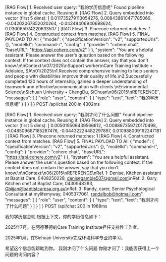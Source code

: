 [RAG Flow] 1. Received user query: "我的学历信息呢"
Found pipeline instance in global cache. Reusing it.
[RAG Flow] 2. Query embedded into vector (first 5 dims): [
  0.011735279113054276,
  0.008438610471785069,
  -0.04202067852020264,
  -0.04348406940698624,
  0.030065974220633507
]
[RAG Flow] 3. Pinecone returned matches: 1
[RAG Flow] 4. Constructed context from matches.
[RAG Flow] 5. FINAL PAYLOAD TO AI: {
  "model": {
    "specificationVersion": "v2",
    "supportedUrls": {},
    "modelId": "command-r",
    "config": {
      "provider": "cohere.chat",
      "baseURL": "https://api.cohere.com/v2"
    }
  },
  "system": "You are a helpful assistant. Please answer the user's question based on the following context. If the context does not contain the answer, say that you don't know.\n\nContext:\n07/2025\nSupport worker\nCare Training Institute • Adelaide, SA\n01/2025\n1.Received comprehensive training to help seniors and people with disabilities improve their quality of life.\n2.Successfully completed 120 hours of internship, gained a deeper understanding of teamwork and effective\ncommunication with clients.\nEnvironmental Science\nSichuan University • ChengDu, SiChuan\n06/2015\nREFERENCE",       
  "messages": [
    {
      "role": "user",
      "content": [
        {
          "type": "text",
          "text": "我的学历信息呢"
        }
      ]
    }
  ]
}
 POST /api/chat 200 in 4302ms

[RAG Flow] 1. Received user query: "我刚才问了什么问题"
Found pipeline instance in global cache. Reusing it.
[RAG Flow] 2. Query embedded into vector (first 5 dims): [
  0.005019506439566612,
  -0.008867359720170498,
  -0.048509687185287476,
  -0.04432224482297897,
  0.010988009162247181
]
[RAG Flow] 3. Pinecone returned matches: 1
[RAG Flow] 4. Constructed context from matches.
[RAG Flow] 5. FINAL PAYLOAD TO AI: {
  "model": {
    "specificationVersion": "v2",
    "supportedUrls": {},
    "modelId": "command-r",
    "config": {
      "provider": "cohere.chat",
      "baseURL": "https://api.cohere.com/v2"
    }
  },
  "system": "You are a helpful assistant. Please answer the user's question based on the following context. If the context does not contain the answer, say that you don't know.\n\nContext:\n06/2015\nREFERENCE\nRef. 1: Denise, Kitchen assistant at Baptist Care, 0408250228, denisegamble507@gmail.com\nRef. 2: Gary, Kitchen chef at Baptist Care, 0430948283, Gbijjan@baptistcaresa.org.au\nRef. 3: Randy, carer, Senior Psychological Consultant at mylifemyway, 0405377061, randalbob@hotmail.com",
  "messages": [
    {
      "role": "user",
      "content": [
        {
          "type": "text",
          "text": "我刚才问了什么问题"
        }
      ]
    }
  ]
}
 POST /api/chat 200 in 1968ms

 我的学历信息呢
根据上下文，你的学历信息如下：

2025年7月，在阿德莱德的Care Training Institute担任支持性工作者。

2025年1月，在Sichuan University完成环境科学专业的学习。

希望这个信息能帮助到你。
我刚才问了什么问题
你刚才问了：我能否获得上一个问题的询问内容？
